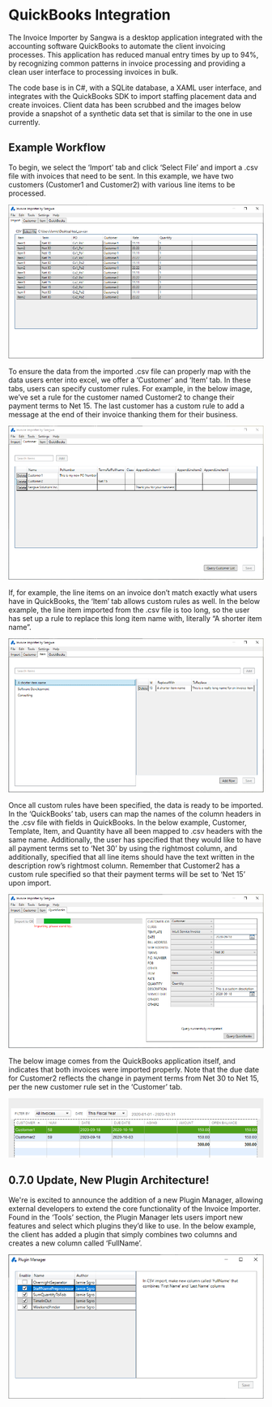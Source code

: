 # QuickBooks Integration

The Invoice Importer by Sangwa is a desktop application integrated with the accounting software QuickBooks to automate the client invoicing processes.
This application has reduced manual entry times by up to 94%, by recognizing common patterns in invoice processing and providing a clean user interface to processing invoices in bulk.

The code base is in C#, with a SQLite database, a XAML user interface, and integrates with the QuickBooks SDK to import staffing placement data and create invoices. Client data has been scrubbed and the images below provide a snapshot of a synthetic data set that is similar to the one in use currently.

## Example Workflow

To begin, we select the ‘Import’ tab and click ‘Select File’ and import a .csv file with invoices that need to be sent. In this example, we have two customers (Customer1 and Customer2) with various line items to be processed.

![import](https://github.com/jamie-sgro/quickbooks-ingtegration/blob/master/images/import.png?raw=true)

To ensure the data from the imported .csv file can properly map with the data users enter into excel, we offer a ‘Customer’ and ‘Item’ tab. In these tabs, users can specify customer rules. For example, in the below image, we’ve set a rule for the customer named Customer2 to change their payment terms to Net 15. The last customer has a custom rule to add a message at the end of their invoice thanking them for their business.

![customer](https://github.com/jamie-sgro/quickbooks-ingtegration/blob/master/images/customer.png?raw=true)



If, for example, the line items on an invoice don’t match exactly what users have in QuickBooks, the ‘Item’ tab allows custom rules as well. In the below example, the line item imported from the .csv file is too long, so the user has set up a rule to replace this long item name with, literally “A shorter item name”.

![item](https://github.com/jamie-sgro/quickbooks-ingtegration/blob/master/images/item.png?raw=true)

Once all custom rules have been specified, the data is ready to be imported. In the ‘QuickBooks’ tab, users can map the names of the column headers in the .csv file with fields in QuickBooks. In the below example, Customer, Template, Item, and Quantity have all been mapped to .csv headers with the same name. Additionally, the user has specified that they would like to have all payment terms set to ‘Net 30’ by using the rightmost column, and additionally, specified that all line items should have the text written in the description row’s rightmost column. Remember that Customer2 has a custom rule specified so that their payment terms will be set to ‘Net 15’ upon import.

![quickbooks](https://github.com/jamie-sgro/quickbooks-ingtegration/blob/master/images/quickbooks.png?raw=true)

The below image comes from the QuickBooks application itself, and indicates that both invoices were imported properly. Note that the due date for Customer2 reflects the change in payment terms from Net 30 to Net 15, per the new customer rule set in the ‘Customer’ tab.

![imported-invoices](https://github.com/jamie-sgro/quickbooks-ingtegration/blob/master/images/imported-invoices.png?raw=true)

## 0.7.0 Update, New Plugin Architecture!

We're is excited to announce the addition of a new Plugin Manager, allowing external developers to extend the core functionality of the Invoice Importer. Found in the ‘Tools’ section, the Plugin Manager lets users import new features and select which plugins they’d like to use. In the below example, the client has added a plugin that simply combines two columns and creates a new column called ‘FullName’.

![plugin](https://github.com/jamie-sgro/quickbooks-ingtegration/blob/master/images/plugin.png?raw=true)
